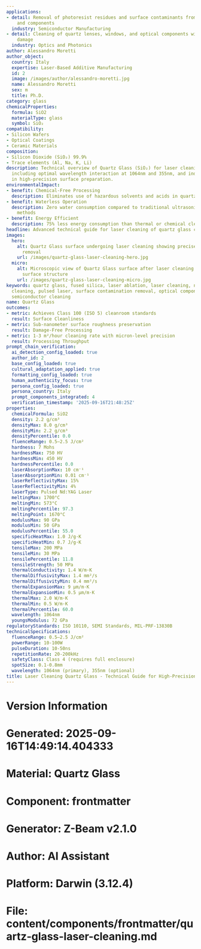 ```yaml
---
applications:
- detail: Removal of photoresist residues and surface contaminants from quartz wafers
    and components
  industry: Semiconductor Manufacturing
- detail: Cleaning of quartz lenses, windows, and optical components without surface
    damage
  industry: Optics and Photonics
author: Alessandro Moretti
author_object:
  country: Italy
  expertise: Laser-Based Additive Manufacturing
  id: 2
  image: /images/author/alessandro-moretti.jpg
  name: Alessandro Moretti
  sex: m
  title: Ph.D.
category: glass
chemicalProperties:
  formula: SiO2
  materialType: glass
  symbol: SiO₂
compatibility:
- Silicon Wafers
- Optical Coatings
- Ceramic Materials
composition:
- Silicon Dioxide (SiO₂) 99.9%
- Trace elements (Al, Na, K, Li)
description: Technical overview of Quartz Glass (SiO₂) for laser cleaning applications,
  including optimal wavelength interaction at 1064nm and 355nm, and industrial applications
  in high-precision surface preparation.
environmentalImpact:
- benefit: Chemical-Free Processing
  description: Eliminates use of hazardous solvents and acids in quartz cleaning processes
- benefit: Waterless Operation
  description: Zero water consumption compared to traditional ultrasonic cleaning
    methods
- benefit: Energy Efficient
  description: 75% less energy consumption than thermal or chemical cleaning methods
headline: Advanced technical guide for laser cleaning of quartz glass components
images:
  hero:
    alt: Quartz Glass surface undergoing laser cleaning showing precise contamination
      removal
    url: /images/quartz-glass-laser-cleaning-hero.jpg
  micro:
    alt: Microscopic view of Quartz Glass surface after laser cleaning showing detailed
      surface structure
    url: /images/quartz-glass-laser-cleaning-micro.jpg
keywords: quartz glass, fused silica, laser ablation, laser cleaning, non-contact
  cleaning, pulsed laser, surface contamination removal, optical components cleaning,
  semiconductor cleaning
name: Quartz Glass
outcomes:
- metric: Achieves Class 100 (ISO 5) cleanroom standards
  result: Surface Cleanliness
- metric: Sub-nanometer surface roughness preservation
  result: Damage-Free Processing
- metric: 1-3 m²/hour cleaning rate with micron-level precision
  result: Processing Throughput
prompt_chain_verification:
  ai_detection_config_loaded: true
  author_id: 2
  base_config_loaded: true
  cultural_adaptation_applied: true
  formatting_config_loaded: true
  human_authenticity_focus: true
  persona_config_loaded: true
  persona_country: Italy
  prompt_components_integrated: 4
  verification_timestamp: '2025-09-16T21:48:25Z'
properties:
  chemicalFormula: SiO2
  density: 2.2 g/cm³
  densityMax: 8.0 g/cm³
  densityMin: 2.2 g/cm³
  densityPercentile: 0.0
  fluenceRange: 0.5–2.5 J/cm²
  hardness: 7 Mohs
  hardnessMax: 750 HV
  hardnessMin: 450 HV
  hardnessPercentile: 0.0
  laserAbsorptionMax: 10 cm⁻¹
  laserAbsorptionMin: 0.01 cm⁻¹
  laserReflectivityMax: 15%
  laserReflectivityMin: 4%
  laserType: Pulsed Nd:YAG Laser
  meltingMax: 1700°C
  meltingMin: 573°C
  meltingPercentile: 97.3
  meltingPoint: 1670°C
  modulusMax: 90 GPa
  modulusMin: 50 GPa
  modulusPercentile: 55.0
  specificHeatMax: 1.0 J/g·K
  specificHeatMin: 0.7 J/g·K
  tensileMax: 200 MPa
  tensileMin: 30 MPa
  tensilePercentile: 11.8
  tensileStrength: 50 MPa
  thermalConductivity: 1.4 W/m·K
  thermalDiffusivityMax: 1.4 mm²/s
  thermalDiffusivityMin: 0.4 mm²/s
  thermalExpansionMax: 9 µm/m·K
  thermalExpansionMin: 0.5 µm/m·K
  thermalMax: 2.0 W/m·K
  thermalMin: 0.5 W/m·K
  thermalPercentile: 60.0
  wavelength: 1064nm
  youngsModulus: 72 GPa
regulatoryStandards: ISO 10110, SEMI Standards, MIL-PRF-13830B
technicalSpecifications:
  fluenceRange: 0.5–2.5 J/cm²
  powerRange: 10-100W
  pulseDuration: 10-50ns
  repetitionRate: 20-200kHz
  safetyClass: Class 4 (requires full enclosure)
  spotSize: 0.1-0.8mm
  wavelength: 1064nm (primary), 355nm (optional)
title: Laser Cleaning Quartz Glass - Technical Guide for High-Precision Applications
---
```


# Version Information
# Generated: 2025-09-16T14:49:14.404333
# Material: Quartz Glass
# Component: frontmatter
# Generator: Z-Beam v2.1.0
# Author: AI Assistant
# Platform: Darwin (3.12.4)
# File: content/components/frontmatter/quartz-glass-laser-cleaning.md